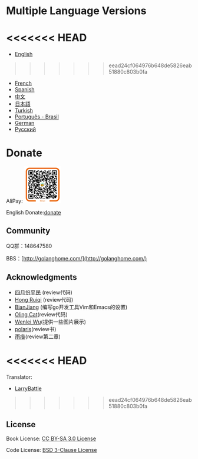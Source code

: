 # Multiple Language Versions
<<<<<<< HEAD
=======
* [English](en/)
>>>>>>> eead24cf064976b648de5826eab51880c803b0fa
* [French](fr/)
* [Spanish](es/)
* [中文](zh/)
* [日本語](ja/)
* [Turkish](tr/)
* [Português - Brasil](pt-br/)
* [German](de/)
* [Русский](ru/)

# Donate

AliPay: <img src="zh/images/alipay.png" alt="alipay" width="100" height="100">

English Donate:[donate](http://beego.me/donate)

## Community
QQ群：148647580

BBS：[http://golanghome.com/](http://golanghome.com/)

## Acknowledgments

 - [四月份平民](https://plus.google.com/110445767383269817959) (review代码)
 - [Hong Ruiqi](https://github.com/hongruiqi) (review代码)
 - [BianJiang](https://github.com/border) (编写go开发工具Vim和Emacs的设置)
 - [Oling Cat](https://github.com/OlingCat)(review代码)
 - [Wenlei Wu](mailto:spadesacn@gmail.com)(提供一些图片展示)
 - [polaris](https://github.com/polaris1119)(review书)
 - [雨痕](https://github.com/qyuhen)(review第二章)

<<<<<<< HEAD
=======
Translator:
 - [LarryBattle](https://github.com/LarryBattle)
>>>>>>> eead24cf064976b648de5826eab51880c803b0fa
## License
Book License: [CC BY-SA 3.0 License](http://creativecommons.org/licenses/by-sa/3.0/)

Code License: [BSD 3-Clause License](<https://github.com/astaxie/build-web-application-with-golang/blob/master/LICENSE.md>)


